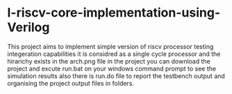 # I-riscv-core-implementation-using-Verilog
This project aims to implement simple version of riscv processor testing integeration capabilities it is considred as a single cycle processor and the hirarichy exists in the arch.png file in the project 
you can download the project and excute run.bat on your windows command prompt to see the simulation results also there is run.do file to report the testbench output and organising the project output files in folders.
